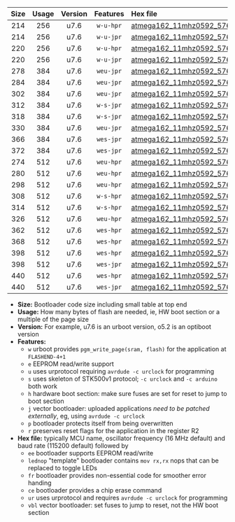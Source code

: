 |Size|Usage|Version|Features|Hex file|
|:-:|:-:|:-:|:-:|:--|
|214|256|u7.6|`w-u-hpr`|[atmega162_11mhz0592_57600bps_ur.hex](https://raw.githubusercontent.com/stefanrueger/urboot/main/bootloaders/atmega162/fcpu_11mhz0592/57600_bps/atmega162_11mhz0592_57600bps_ur.hex)|
|214|256|u7.6|`w-u-jpr`|[atmega162_11mhz0592_57600bps_ur_vbl.hex](https://raw.githubusercontent.com/stefanrueger/urboot/main/bootloaders/atmega162/fcpu_11mhz0592/57600_bps/atmega162_11mhz0592_57600bps_ur_vbl.hex)|
|220|256|u7.6|`w-u-hpr`|[atmega162_11mhz0592_57600bps_lednop_ur.hex](https://raw.githubusercontent.com/stefanrueger/urboot/main/bootloaders/atmega162/fcpu_11mhz0592/57600_bps/atmega162_11mhz0592_57600bps_lednop_ur.hex)|
|220|256|u7.6|`w-u-jpr`|[atmega162_11mhz0592_57600bps_lednop_ur_vbl.hex](https://raw.githubusercontent.com/stefanrueger/urboot/main/bootloaders/atmega162/fcpu_11mhz0592/57600_bps/atmega162_11mhz0592_57600bps_lednop_ur_vbl.hex)|
|278|384|u7.6|`weu-jpr`|[atmega162_11mhz0592_57600bps_ee_ur_vbl.hex](https://raw.githubusercontent.com/stefanrueger/urboot/main/bootloaders/atmega162/fcpu_11mhz0592/57600_bps/atmega162_11mhz0592_57600bps_ee_ur_vbl.hex)|
|284|384|u7.6|`weu-jpr`|[atmega162_11mhz0592_57600bps_ee_lednop_ur_vbl.hex](https://raw.githubusercontent.com/stefanrueger/urboot/main/bootloaders/atmega162/fcpu_11mhz0592/57600_bps/atmega162_11mhz0592_57600bps_ee_lednop_ur_vbl.hex)|
|302|384|u7.6|`weu-jpr`|[atmega162_11mhz0592_57600bps_ee_lednop_fr_ur_vbl.hex](https://raw.githubusercontent.com/stefanrueger/urboot/main/bootloaders/atmega162/fcpu_11mhz0592/57600_bps/atmega162_11mhz0592_57600bps_ee_lednop_fr_ur_vbl.hex)|
|312|384|u7.6|`w-s-jpr`|[atmega162_11mhz0592_57600bps_vbl.hex](https://raw.githubusercontent.com/stefanrueger/urboot/main/bootloaders/atmega162/fcpu_11mhz0592/57600_bps/atmega162_11mhz0592_57600bps_vbl.hex)|
|318|384|u7.6|`w-s-jpr`|[atmega162_11mhz0592_57600bps_lednop_vbl.hex](https://raw.githubusercontent.com/stefanrueger/urboot/main/bootloaders/atmega162/fcpu_11mhz0592/57600_bps/atmega162_11mhz0592_57600bps_lednop_vbl.hex)|
|330|384|u7.6|`weu-jpr`|[atmega162_11mhz0592_57600bps_ee_lednop_fr_ce_ur_vbl.hex](https://raw.githubusercontent.com/stefanrueger/urboot/main/bootloaders/atmega162/fcpu_11mhz0592/57600_bps/atmega162_11mhz0592_57600bps_ee_lednop_fr_ce_ur_vbl.hex)|
|366|384|u7.6|`wes-jpr`|[atmega162_11mhz0592_57600bps_ee_vbl.hex](https://raw.githubusercontent.com/stefanrueger/urboot/main/bootloaders/atmega162/fcpu_11mhz0592/57600_bps/atmega162_11mhz0592_57600bps_ee_vbl.hex)|
|372|384|u7.6|`wes-jpr`|[atmega162_11mhz0592_57600bps_ee_lednop_vbl.hex](https://raw.githubusercontent.com/stefanrueger/urboot/main/bootloaders/atmega162/fcpu_11mhz0592/57600_bps/atmega162_11mhz0592_57600bps_ee_lednop_vbl.hex)|
|274|512|u7.6|`weu-hpr`|[atmega162_11mhz0592_57600bps_ee_ur.hex](https://raw.githubusercontent.com/stefanrueger/urboot/main/bootloaders/atmega162/fcpu_11mhz0592/57600_bps/atmega162_11mhz0592_57600bps_ee_ur.hex)|
|280|512|u7.6|`weu-hpr`|[atmega162_11mhz0592_57600bps_ee_lednop_ur.hex](https://raw.githubusercontent.com/stefanrueger/urboot/main/bootloaders/atmega162/fcpu_11mhz0592/57600_bps/atmega162_11mhz0592_57600bps_ee_lednop_ur.hex)|
|298|512|u7.6|`weu-hpr`|[atmega162_11mhz0592_57600bps_ee_lednop_fr_ur.hex](https://raw.githubusercontent.com/stefanrueger/urboot/main/bootloaders/atmega162/fcpu_11mhz0592/57600_bps/atmega162_11mhz0592_57600bps_ee_lednop_fr_ur.hex)|
|308|512|u7.6|`w-s-hpr`|[atmega162_11mhz0592_57600bps.hex](https://raw.githubusercontent.com/stefanrueger/urboot/main/bootloaders/atmega162/fcpu_11mhz0592/57600_bps/atmega162_11mhz0592_57600bps.hex)|
|314|512|u7.6|`w-s-hpr`|[atmega162_11mhz0592_57600bps_lednop.hex](https://raw.githubusercontent.com/stefanrueger/urboot/main/bootloaders/atmega162/fcpu_11mhz0592/57600_bps/atmega162_11mhz0592_57600bps_lednop.hex)|
|326|512|u7.6|`weu-hpr`|[atmega162_11mhz0592_57600bps_ee_lednop_fr_ce_ur.hex](https://raw.githubusercontent.com/stefanrueger/urboot/main/bootloaders/atmega162/fcpu_11mhz0592/57600_bps/atmega162_11mhz0592_57600bps_ee_lednop_fr_ce_ur.hex)|
|362|512|u7.6|`wes-hpr`|[atmega162_11mhz0592_57600bps_ee.hex](https://raw.githubusercontent.com/stefanrueger/urboot/main/bootloaders/atmega162/fcpu_11mhz0592/57600_bps/atmega162_11mhz0592_57600bps_ee.hex)|
|368|512|u7.6|`wes-hpr`|[atmega162_11mhz0592_57600bps_ee_lednop.hex](https://raw.githubusercontent.com/stefanrueger/urboot/main/bootloaders/atmega162/fcpu_11mhz0592/57600_bps/atmega162_11mhz0592_57600bps_ee_lednop.hex)|
|398|512|u7.6|`wes-hpr`|[atmega162_11mhz0592_57600bps_ee_lednop_fr.hex](https://raw.githubusercontent.com/stefanrueger/urboot/main/bootloaders/atmega162/fcpu_11mhz0592/57600_bps/atmega162_11mhz0592_57600bps_ee_lednop_fr.hex)|
|398|512|u7.6|`wes-jpr`|[atmega162_11mhz0592_57600bps_ee_lednop_fr_vbl.hex](https://raw.githubusercontent.com/stefanrueger/urboot/main/bootloaders/atmega162/fcpu_11mhz0592/57600_bps/atmega162_11mhz0592_57600bps_ee_lednop_fr_vbl.hex)|
|440|512|u7.6|`wes-hpr`|[atmega162_11mhz0592_57600bps_ee_lednop_fr_ce.hex](https://raw.githubusercontent.com/stefanrueger/urboot/main/bootloaders/atmega162/fcpu_11mhz0592/57600_bps/atmega162_11mhz0592_57600bps_ee_lednop_fr_ce.hex)|
|440|512|u7.6|`wes-jpr`|[atmega162_11mhz0592_57600bps_ee_lednop_fr_ce_vbl.hex](https://raw.githubusercontent.com/stefanrueger/urboot/main/bootloaders/atmega162/fcpu_11mhz0592/57600_bps/atmega162_11mhz0592_57600bps_ee_lednop_fr_ce_vbl.hex)|

- **Size:** Bootloader code size including small table at top end
- **Usage:** How many bytes of flash are needed, ie, HW boot section or a multiple of the page size
- **Version:** For example, u7.6 is an urboot version, o5.2 is an optiboot version
- **Features:**
  + `w` urboot provides `pgm_write_page(sram, flash)` for the application at `FLASHEND-4+1`
  + `e` EEPROM read/write support
  + `u` uses urprotocol requiring `avrdude -c urclock` for programming
  + `s` uses skeleton of STK500v1 protocol; `-c urclock` and `-c arduino` both work
  + `h` hardware boot section: make sure fuses are set for reset to jump to boot section
  + `j` vector bootloader: uploaded applications *need to be patched externally*, eg, using `avrdude -c urclock`
  + `p` bootloader protects itself from being overwritten
  + `r` preserves reset flags for the application in the register R2
- **Hex file:** typically MCU name, oscillator frequency (16 MHz default) and baud rate (115200 default) followed by
  + `ee` bootloader supports EEPROM read/write
  + `lednop` "template" bootloader contains `mov rx,rx` nops that can be replaced to toggle LEDs
  + `fr` bootloader provides non-essential code for smoother error handing
  + `ce` bootloader provides a chip erase command
  + `ur` uses urprotocol and requires `avrdude -c urclock` for programming
  + `vbl` vector bootloader: set fuses to jump to reset, not the HW boot section
